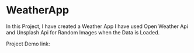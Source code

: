 # WeatherApp
In this Project, I have created a Weather App 
I have used Open Weather Api and Unsplash Api for Random Images when the Data is Loaded.

Project Demo link:


